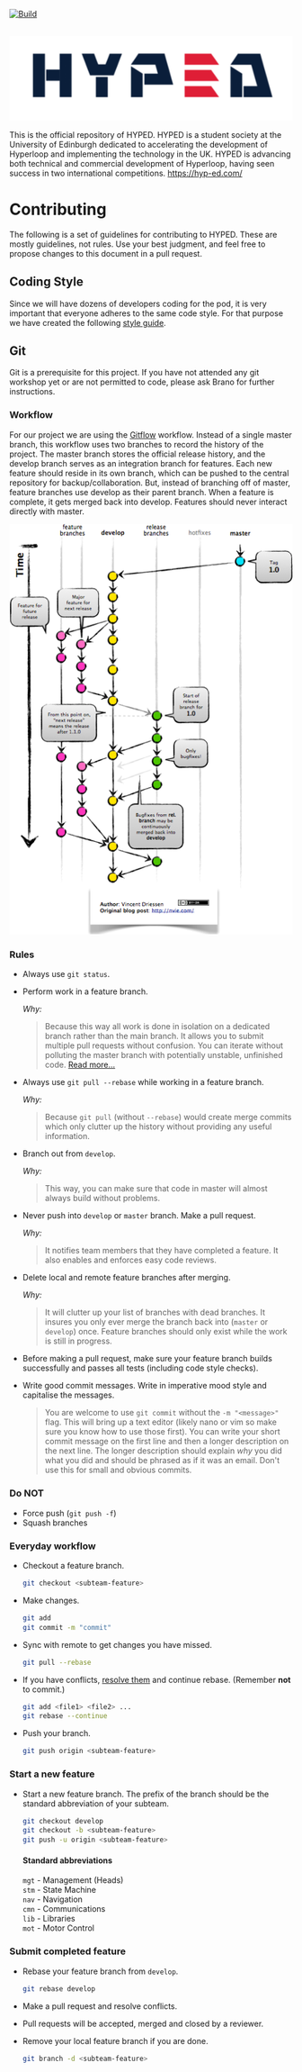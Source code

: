 [![Build](https://img.shields.io/travis/rust-lang/rust.svg)]()

<p align="center">
  <img src="./logo.png"  />
</p>


This is the official repository of HYPED. HYPED is a student society at the University of Edinburgh dedicated to accelerating the development of Hyperloop and implementing the technology in the UK. HYPED is advancing both technical and commercial development of Hyperloop, having seen success in two international competitions. https://hyp-ed.com/

# Contributing

The following is a set of guidelines for contributing to HYPED. These are mostly guidelines, not rules. Use your best judgment, and feel free to propose changes to this document in a pull request.

## Coding Style
 Since we will have dozens of developers coding for the pod, it is very important that everyone adheres to the same code style. For that purpose we have created the following [style guide](https://hyp-ed.github.io/styleguide/).

## Git

Git is a prerequisite for this project. If you have not attended any git workshop yet or are not permitted to code, please ask Brano for further instructions.
### Workflow
For our project we are using the [Gitflow](http://nvie.com/posts/a-successful-git-branching-model/) workflow. Instead of a single master branch, this workflow uses two branches to record the history of the project. The master branch stores the official release history, and the develop branch serves as an integration branch for features. Each new feature should reside in its own branch, which can be pushed to the central repository for backup/collaboration. But, instead of branching off of master, feature branches use develop as their parent branch. When a feature is complete, it gets merged back into develop. Features should never interact directly with master.

<p align="center">
  <img width="600"  src="./gitflow.png" />
</p>


### Rules

* Always use `git status`. 

* Perform work in a feature branch.
    
    _Why:_
    >Because this way all work is done in isolation on a dedicated branch rather than the main branch. It allows you to submit multiple pull requests without confusion. You can iterate without polluting the master branch with potentially unstable, unfinished code. [Read more...](https://www.atlassian.com/git/tutorials/comparing-workflows#feature-branch-workflow)
    
* Always use `git pull --rebase` while working in a feature branch.

    _Why:_
    >Because `git pull` (without `--rebase`) would create merge commits which only clutter up the history without providing any useful information.

* Branch out from `develop`.
    
    _Why:_
    >This way, you can make sure that code in master will almost always build without problems.

* Never push into `develop` or `master` branch. Make a pull request.
    
    _Why:_
    > It notifies team members that they have completed a feature. It also enables and enforces easy code reviews.

* Delete local and remote feature branches after merging.
    
    _Why:_
    > It will clutter up your list of branches with dead branches. It insures you only ever merge the branch back into (`master` or `develop`) once. Feature branches should only exist while the work is still in progress.

* Before making a pull request, make sure your feature branch builds successfully and passes all tests (including code style checks).

* Write good commit messages. Write in imperative mood style and capitalise the messages.

    >You are welcome to use `git commit` without the `-m "<message>"` flag. This will bring up a text editor (likely nano or vim so make sure you know how to use those first). You can write your short commit message on the first line and then a longer description on the next line. The longer description should explain _why_ you did what you did and should be phrased as if it was an email. Don't use this for small and obvious commits.
    
### Do **NOT**
* Force push (`git push -f`)
* Squash branches
    
### Everyday workflow
    
* Checkout a feature branch.
    ```sh
    git checkout <subteam-feature>
    ```
* Make changes.
    ```sh
    git add
    git commit -m "commit"
    ```

* Sync with remote to get changes you have missed.
    ```sh
    git pull --rebase
    ```

* If you have conflicts, [resolve them](https://help.github.com/articles/resolving-a-merge-conflict-using-the-command-line/) and continue rebase. (Remember **not** to commit.)
    ```sh
    git add <file1> <file2> ...
    git rebase --continue
    ```
    
* Push your branch.
    ```sh
    git push origin <subteam-feature>
    ```
    
### Start a new feature

* Start a new feature branch. The prefix of the branch should be the standard abbreviation of your subteam.

    ```sh
    git checkout develop
    git checkout -b <subteam-feature>
    git push -u origin <subteam-feature>
    ```
    #### Standard abbreviations
    ``mgt`` - Management (Heads)  
    ``stm`` - State Machine  
    ``nav`` - Navigation  
    ``cmn`` - Communications  
    ``lib`` - Libraries  
    ``mot`` - Motor Control  

    
### Submit completed feature

* Rebase your feature branch from `develop`.
  ```sh
  git rebase develop
  ```    
* Make a pull request and resolve conflicts.
* Pull requests will be accepted, merged and closed by a reviewer.
* Remove your local feature branch if you are done.

  ```sh
  git branch -d <subteam-feature>
  ```
